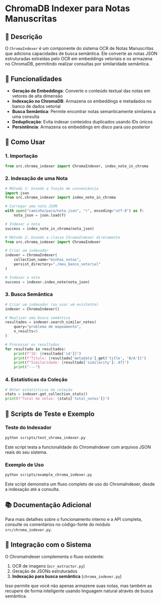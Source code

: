 # ChromaDB Indexer para Notas Manuscritas

## 📄 Descrição

O `ChromaIndexer` é um componente do sistema OCR de Notas Manuscritas que adiciona capacidades de busca semântica. Ele converte as notas JSON estruturadas extraídas pelo OCR em embeddings vetoriais e os armazena no ChromaDB, permitindo realizar consultas por similaridade semântica.

## 🔧 Funcionalidades

- **Geração de Embeddings**: Converte o conteúdo textual das notas em vetores de alta dimensão
- **Indexação no ChromaDB**: Armazena os embeddings e metadados no banco de dados vetorial
- **Busca Semântica**: Permite encontrar notas semanticamente similares a uma consulta
- **Deduplicação**: Evita indexar conteúdos duplicados usando IDs únicos
- **Persistência**: Armazena os embeddings em disco para uso posterior

## 🚀 Como Usar

### 1. Importação

```python
from src.chroma_indexer import ChromaIndexer, index_note_in_chroma
```

### 2. Indexação de uma Nota

```python
# Método 1: Usando a função de conveniência
import json
from src.chroma_indexer import index_note_in_chroma

# Carregar uma nota JSON
with open("caminho/para/nota.json", "r", encoding="utf-8") as f:
    nota_json = json.load(f)

# Indexar a nota
success = index_note_in_chroma(nota_json)
```

```python
# Método 2: Usando a classe ChromaIndexer diretamente
from src.chroma_indexer import ChromaIndexer

# Criar um indexador
indexer = ChromaIndexer(
    collection_name="minhas_notas",
    persist_directory="./meu_banco_vetorial"
)

# Indexar a nota
success = indexer.index_note(nota_json)
```

### 3. Busca Semântica

```python
# Criar um indexador (ou usar um existente)
indexer = ChromaIndexer()

# Realizar uma busca semântica
resultados = indexer.search_similar_notes(
    query="problema de mapeamento",
    n_results=5
)

# Processar os resultados
for resultado in resultados:
    print(f"ID: {resultado['id']}")
    print(f"Título: {resultado['metadata'].get('title', 'N/A')}")
    print(f"Similaridade: {resultado['similarity']:.4f}")
    print("---")
```

### 4. Estatísticas da Coleção

```python
# Obter estatísticas da coleção
stats = indexer.get_collection_stats()
print(f"Total de notas: {stats['total_notes']}")
```

## 🧪 Scripts de Teste e Exemplo

### Teste do Indexador

```bash
python scripts/test_chroma_indexer.py
```

Este script testa a funcionalidade do ChromaIndexer com arquivos JSON reais do seu sistema.

### Exemplo de Uso

```bash
python scripts/example_chroma_indexer.py
```

Este script demonstra um fluxo completo de uso do ChromaIndexer, desde a indexação até a consulta.

## 📚 Documentação Adicional

Para mais detalhes sobre o funcionamento interno e a API completa, consulte os comentários no código-fonte do módulo `src/chroma_indexer.py`.

## 🔗 Integração com o Sistema

O ChromaIndexer complementa o fluxo existente:

1. OCR de imagens (`ocr_extractor.py`)
2. Geração de JSONs estruturados
3. **Indexação para busca semântica** (`chroma_indexer.py`)

Isso permite que você não apenas armazene suas notas, mas também as recupere de forma inteligente usando linguagem natural através de busca semântica.
